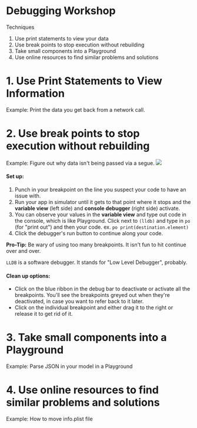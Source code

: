 # Debugging Workshop

Techniques

1. Use print statements to view your data
2. Use break points to stop execution without rebuilding
3. Take small components into a Playground
4. Use online resources to find similar problems and solutions


# 1. Use Print Statements to View Information

Example: Print the data you get back from a network call.


# 2. Use break points to stop execution without rebuilding

Example: Figure out why data isn't being passed via a segue.
![](https://media.giphy.com/media/xULW8ieQVRWnA4lT1e/giphy.gif)

#### Set up:

1. Punch in your breakpoint on the line you suspect your code to have an issue with. 
2. Run your app in simulator until it gets to that point where it stops and the **variable view** (left side) and **console debugger** (right side) activate.
3. You can observe your values in the **variable view** and type out code in the console, which is like Playground. Click next to `(lldb)` and type in `po` (for "print out") and then your code. ex. `po print(destination.element)`
4. Click the debugger's run button to continue along your code.

**Pro-Tip:** Be wary of using too many breakpoints. It isn't fun to hit continue over and over.

`LLDB` is a software debugger. It stands for "Low Level Debugger", probably.

#### Clean up options:

* Click on the blue ribbon in the debug bar to deactivate or activate all the breakpoints. You'll see the breakpoints greyed out when they're deactivated, in case you want to refer back to it later.
* Click on the individual breakpoint and either drag it to the right or release it to get rid of it.

# 3. Take small components into a Playground

Example: Parse JSON in your model in a Playground

# 4. Use online resources to find similar problems and solutions

Example: How to move info.plist file

